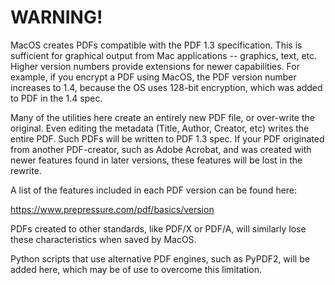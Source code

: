 # WARNING!

MacOS creates PDFs compatible with the PDF 1.3 specification. This is sufficient for graphical output from Mac applications -- graphics, text, etc. Higher version numbers provide extensions for newer capabilities. For example, if you encrypt a PDF using MacOS, the PDF version number increases to 1.4, because the OS uses 128-bit encryption, which was added to PDF in the 1.4 spec.

Many of the utilities here create an entirely new PDF file, or over-write the original. Even editing the metadata (Title, Author, Creator, etc) writes the entire PDF. Such PDFs will be written to PDF 1.3 spec. If your PDF originated from another PDF-creator, such as Adobe Acrobat, and was created with newer features found in later versions, these features will be lost in the rewrite.

A list of the features included in each PDF version can be found here:  

https://www.prepressure.com/pdf/basics/version

PDFs created to other standards, like PDF/X or PDF/A, will similarly lose these characteristics when saved by MacOS.

Python scripts that use alternative PDF engines, such as PyPDF2, will be added here, which may be of use to overcome this limitation.
